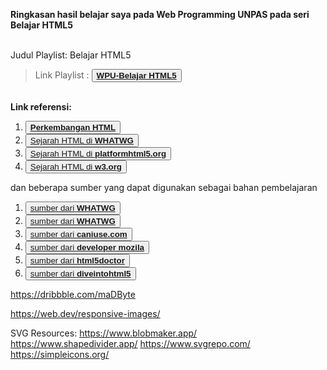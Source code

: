 <b>Ringkasan hasil belajar saya pada Web Programming UNPAS pada seri Belajar HTML5</b><br /><br />

Judul Playlist: Belajar HTML5

> Link Playlist :
> <button><b><a href='https://www.youtube.com/watch?v=Q2VqCG13ejA&list=PLFIM0718LjIX-K5eeHRImnZhPUMhsw9A7&index=1'>WPU-Belajar HTML5</a></b></button>

<br/><b>Link referensi:</b>

<ol><li><button><b><a href='https://html.spec.whatwg.org'>Perkembangan HTML</a></b></button></li>

<li><button><a href='https://html.spec.whatwg.org/multipage/introduction.html#history-2'>Sejarah HTML di <b>WHATWG</b></a></button></li>

<li><button><a href='https://platform.html5.org/history'>Sejarah HTML di <b>platformhtml5.org</b></a></button></li>

<li><button><a href='https://www.w3.org/html/wg/wiki/History'>Sejarah HTML di <b>w3.org</b></a></button></li>
</ol>

dan beberapa sumber yang dapat digunakan sebagai bahan pembelajaran

<ol>
<li><button><a href='https://html.spec.whatwg.org/'>sumber dari <b>WHATWG</b></a></button></li>
<li><button><a href='https://whatwg.org/validator/'>sumber dari <b>WHATWG</b></a></button></li>
<li><button><a href='https://caniuse.com/'>sumber dari <b>caniuse.com</b></a></button></li>
<li><button><a href='https://developer.mozila.ord/'>sumber dari <b>developer mozila</b></a></button></li>
<li><button><a href='https://html5doctor.com/'>sumber dari <b>html5doctor</b></a></button></li>
<li><button><a href='https://diveintohtml5.info/'>sumber dari <b>diveintohtml5</b></a></button></li>
</ol>

https://dribbble.com/maDByte

https://web.dev/responsive-images/

SVG Resources:
https://www.blobmaker.app/
https://www.shapedivider.app/
https://www.svgrepo.com/
https://simpleicons.org/
